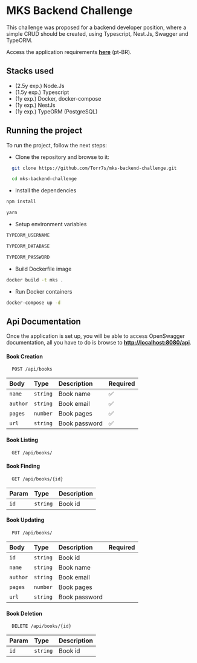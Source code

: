 # MKS Backend Challenge

This challenge was proposed for a backend developer position, where a simple CRUD should be created, using Typescript, Nest.Js, Swagger and TypeORM.

Access the application requirements **[here](hhttps://github.com/robsoncezario/mks-backend-challenge/blob/main/README.md)** (pt-BR).

## Stacks used

- (2.5y exp.) Node.Js
- (1.5y exp.) Typescript
- (1y exp.)   Docker, docker-compose
- (1y exp.)   NestJs
- (1y exp.)   TypeORM (PostgreSQL)

## Running the project

To run the project, follow the next steps:

- Clone the repository and browse to it:
```bash
  git clone https://github.com/Torr7s/mks-backend-challenge.git

  cd mks-backend-challenge
```

- Install the dependencies
```bash
npm install 

yarn
```

- Setup environment variables
```bash
TYPEORM_USERNAME

TYPEORM_DATABASE

TYPEORM_PASSWORD
```

- Build Dockerfile image
```bash
docker build -t mks .
```

- Run Docker containers
```bash
docker-compose up -d
```

## Api Documentation

Once the application is set up, you will be able to access OpenSwagger documentation, all you have to do is browse to **[http://localhost:8080/api](http://localhost:8080/api)**.

#### **Book Creation**

```http
  POST /api/books
```

| **Body**   | **Type** | **Description**   | **Required** |
| :--------- | :------- | :---------------- | :----------- |
| `name`     | `string` | Book name     | ✅           |
| `author`    | `string` | Book email    | ✅           |
| `pages` | `number` | Book pages | ✅           |
| `url` | `string` | Book password | ✅           |


#### **Book Listing**

```http
  GET /api/books/
```


#### **Book Finding**

```http
  GET /api/books/{id}
```

| **Param** | **Type** | **Description** |
| :-------- | :------- | :-------------- | 
| `id`      | `string` | Book id         |


#### **Book Updating**

```http
  PUT /api/books/
```

| **Body**   | **Type** | **Description**   | **Required** |
| :--------- | :------- | :---------------- | :----------- |
| `id`     | `string` | Book id     |            |
| `name`     | `string` | Book name     |            |
| `author`    | `string` | Book email    |            |
| `pages` | `number` | Book pages |         |
| `url` | `string` | Book password |            |


#### **Book Deletion**

```http
  DELETE /api/books/{id}
```

| **Param** | **Type** | **Description** |
| :-------- | :------- | :-------------- | 
| `id`      | `string` | Book id         |